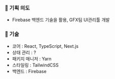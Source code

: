 ### 📍 기획 의도

- Firebase 백엔드 기술을 활용, GFX팀 UI관리툴 개발

### 📍 기술

- 코어 : React, TypeScript, Next.js
- 상태 관리 : ?
- 패키지 매니저 : Yarn
- 스타일링 : TailwindCSS
- 백엔드 : Firebase
